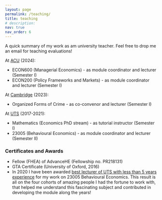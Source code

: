```yaml
---
layout: page
permalink: /teaching/
title: teaching
# description: 
nav: true
nav_order: 6
---
```


A quick summary of my work as am university teacher. Feel free to drop me an email for teaching evaluations!

At [ACU](https://www.acu.edu.au/) (2024):

<ul>
	<li>ECON600 (Managerial Economics) - as module coordinator and lecturer (Semester I)</li>
	<li>ECON200 (Policy Frameworks and Markets) - as module coordinator and lecturer (Semester I)</li>
</ul>

At [Cambridge](https://www.cam.ac.uk/) (2023):

<ul>
	<li>Organized Forms of Crime - as co-convenor and lecturer (Semester I)</li>
</ul>

At [UTS](https://www.uts.edu.au/) (2017-2021):

<ul>
	<li>Mathematics (Economics PhD stream) - as tutorial instructor (Semester I)</li>
	<li>23005 (Behavioural Economics) - as module coordinator and lecturer (Semester II)</li>
</ul>


  <h3>Certificates and Awards</h3>
  <ul>
	<li> Fellow (FHEA) of AdvanceHE (Fellowship no. PR218131)</li>
	<li> GTA Certificate (University of Oxford, 2016)</li>
	<li> In 2020  I have been awarded <a href="https://lx.uts.edu.au/blog/2021/04/13/teaching-behavioral-economics-with-andrea-giovannetti-winner-of-the-vice-chancellors-early-career-teaching-award/"> best lecturer of UTS with less than 5 years experience</a> for my work on 23005 Behavioural Economics. This result is all on the four cohorts of amazing people I had the fortune to work with, that helped me understand this fascinating subject and contributed in developing the module along the years!</li>
	

  </ul>